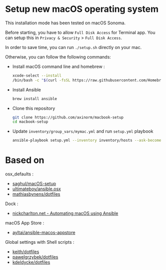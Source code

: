 # Setup new macOS operating system

This installation mode has been tested on macOS Sonoma.

Before starting, you have to allow ``Full Disk Access`` for Terminal app. You can setup this in ``Privacy & Security`` > ``Full Disk Access``.

In order to save time, you can run ``./setup.sh`` directly on your mac.

Otherwise, you can follow the following commands:

* Install macOS command line and homebrew :

  ```sh
  xcode-select --install
  /bin/bash -c "$(curl -fsSL https://raw.githubusercontent.com/Homebrew/install/HEAD/install.sh)"
  ```

* Install Ansible

  ```sh
  brew install ansible
  ```

* Clone this repository

  ```sh
  git clone https://github.com/axinorm/macbook-setup
  cd macbook-setup
  ```

* Update ``inventory/group_vars/mymac.yml`` and run ``setup.yml`` playbook

  ```sh
  ansible-playbook setup.yml --inventory inventory/hosts --ask-become-pass
  ```

# Based on

osx_defaults :
* [saghul/macOS-setup](https://github.com/saghul/macOS-setup/blob/master/tasks/macos-defaults.yml)
* [ultimateboy/ansible.osx](https://github.com/ultimateboy/ansible.osx/tree/master/roles/ultimateboy.osxdefaults/tasks)
* [mathiasbynens/dotfiles](https://github.com/mathiasbynens/dotfiles/blob/master/.macos)

Dock :
* [nickcharlton.net - Automating macOS using Ansible](https://nickcharlton.net/posts/automating-macos-using-ansible.html)

macOS App Store :
* [ayltai/ansible-macos-appstore](https://github.com/ayltai/ansible-macos-appstore)

Global settings with Shell scripts :
* [keith/dotfiles](https://github.com/keith/dotfiles/blob/main/osx/defaults.sh)
* [pawelgrzybek/dotfiles](https://github.com/pawelgrzybek/dotfiles/blob/master/setup-macos.sh)
* [kdeldycke/dotfiles](https://github.com/kdeldycke/dotfiles/blob/main/macos-config.sh)
